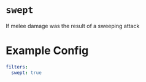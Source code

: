 # `swept`

If melee damage was the result of a sweeping attack

# Example Config
```yaml
filters:
  swept: true
```
